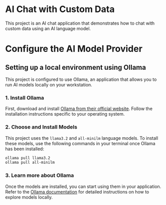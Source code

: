 # AI Chat with Custom Data

This project is an AI chat application that demonstrates how to chat with custom data using an AI language model. 

# Configure the AI Model Provider
## Setting up a local environment using Ollama
This project is configured to use Ollama, an application that allows you to run AI models locally on your workstation.

### 1. Install Ollama
First, download and install [Ollama from their official website](https://www.ollama.com). Follow the installation instructions specific to your operating system.

### 2. Choose and Install Models
This project uses the `llama3.2` and `all-minilm` language models. To install these models, use the following commands in your terminal once Ollama has been installed:

```sh
ollama pull llama3.2
ollama pull all-minilm
```

### 3. Learn more about Ollama
Once the models are installed, you can start using them in your application. Refer to the [Ollama documentation](https://github.com/ollama/ollama/blob/main/docs/README.md) for detailed instructions on how to explore models locally.
